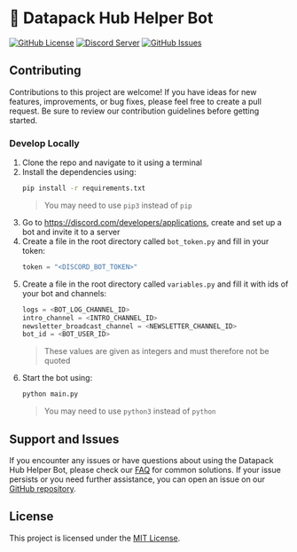 <!-- # Datapack Helper
repo for the datapack helper discord bot :)
readme placholder -->

# 🤖 Datapack Hub Helper Bot

[![GitHub License](https://img.shields.io/badge/License-MIT-blue.svg)](LICENSE.md)
[![Discord Server](https://img.shields.io/discord/935560260725379143?color=7289DA&label=Discord&logo=discord)](https://discord.datapackhub.net/)
[![GitHub Issues](https://img.shields.io/github/issues/Datapack-Hub/bot)](https://github.com/Datapack-Hub/bot/issues)

## Contributing

Contributions to this project are welcome! If you have ideas for new features, improvements, or bug fixes, please feel free to create a pull request. Be sure to review our contribution guidelines before getting started.

### Develop Locally

1. Clone the repo and navigate to it using a terminal
2. Install the dependencies using:
   ```bash
   pip install -r requirements.txt
   ```
   > You may need to use `pip3` instead of `pip`
3. Go to https://discord.com/developers/applications, create and set up a bot and invite it to a server
4. Create a file in the root directory called `bot_token.py` and fill in your token:
   ```py
   token = "<DISCORD_BOT_TOKEN>"
   ```
5. Create a file in the root directory called `variables.py` and fill it with ids of your bot and channels:
   ```py
   logs = <BOT_LOG_CHANNEL_ID>
   intro_channel = <INTRO_CHANNEL_ID>
   newsletter_broadcast_channel = <NEWSLETTER_CHANNEL_ID>
   bot_id = <BOT_USER_ID>
   ```
   > These values are given as integers and must therefore not be quoted
6. Start the bot using:
   ```bash
   python main.py
   ```
   > You may need to use `python3` instead of `python`

## Support and Issues

If you encounter any issues or have questions about using the Datapack Hub Helper Bot, please check our [FAQ](https://discord.datapackhub.net/faq) for common solutions. If your issue persists or you need further assistance, you can open an issue on our [GitHub repository](https://github.com/Datapack-Hub/bot/issues).

## License

This project is licensed under the [MIT License](LICENSE.md).
